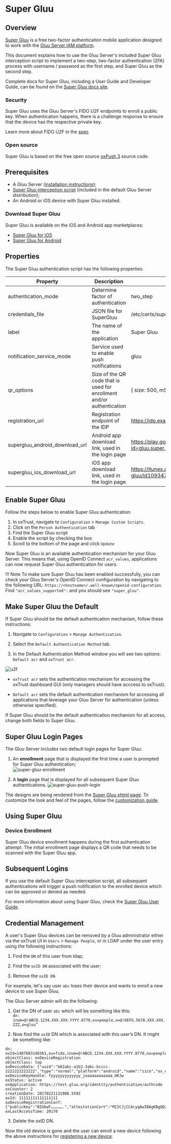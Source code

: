 # Super Gluu
## Overview
[Super Gluu](https://super.gluu.org) is a free two-factor authentication mobile application designed to work with the [Gluu Server IAM platform](https://gluu.org/docs/ce). 

This document explains how to use the Gluu Server's included Super Gluu interception script to implement a two-step, two-factor authentication (2FA) process with username / password as the first step, and Super Gluu as the second step. 

Complete docs for Super Gluu, including a User Guide and Developer Guide, can be found on the [Super Gluu docs site](https://gluu.org/docs/supergluu). 

### Security
Super Gluu uses the Gluu Server's FIDO U2F endpoints to enroll a public key. When authentication happens, there is a challenge response to ensure that the device has the respective private key. 

Learn more about FIDO U2F in the [spec](https://fidoalliance.org/specifications/overview/)

### Open source 
Super Gluu is based on the free open source [oxPush 3](https://github.com/GluuFederation/oxPush3) source code. 

## Prerequisites 
- A Gluu Server ([installation instructions](../installation-guide/index.md));
- [Super Gluu interception script](https://github.com/GluuFederation/oxAuth/blob/master/Server/integrations/super_gluu/SuperGluuExternalAuthenticator.py) (included in the default Gluu Server distribution);
- An Android or iOS device with Super Gluu installed.

### Download Super Gluu
Super Gluu is available on the iOS and Android app marketplaces:

- [Super Gluu for iOS](https://itunes.apple.com/us/app/super-gluu/id1093479646?mt=8)     
- [Super Gluu for Android](https://play.google.com/store/apps/details?id=gluu.org.super.gluu)       

## Properties
The Super Gluu authentication script has the following properties: 

|	Property	|	Description		|	Example	|
|-----------------------|-------------------------------|---------------|
|authentication_mode	|Determine factor of authentication|two_step|
|credentials_file	|JSON file for SuperGluu 		|/etc/certs/super_gluu_creds.json|
|label  |The name of the application |   Super Gluu| 
|notification_service_mode   | Service used to enable push notifications | gluu|
|qr_options| Size of the QR code that is used for enrollment and/or authentication|{ size: 500, mSize: 0.05 }|
|registration_uri | Registration endpoint of the IDP| https://idp.example.com/identity/register| 
|supergluu_android_download_url| Android app download link, used in the login page | https://play.google.com/store/apps/details?id=gluu.super.gluu|
|supergluu_ios_download_url| iOS app download link, used in the login page | https://itunes.apple.com/us/app/super-gluu/id1093479646|


## Enable Super Gluu

Follow the steps below to enable Super Gluu authentication:

1. In oxTrust, navigate to `Configuration` > `Manage Custom Scripts`.
1. Click on the `Person Authentication` tab
1. Find the Super Gluu script
1. Enable the script by checking the box 
1. Scroll to the bottom of the page and click `Update`


Now Super Gluu is an available authentication mechanism for your Gluu Server. This means that, using OpenID Connect `acr_values`, applications can now request Super Gluu authentication for users. 

!!! Note 
    To make sure Super Gluu has been enabled successfully, you can check your Gluu Server's OpenID Connect configuration by navigating to the following URL: `https://<hostname>/.well-known/openid-configuration`. Find `"acr_values_supported":` and you should see `"super_gluu"`. 

## Make Super Gluu the Default

If Super Gluu should be the default authentication mechanism, follow these instructions: 

1. Navigate to `Configuration` > `Manage Authentication`. 

1. Select the `Default Authentication Method` tab. 

1. In the Default Authentication Method window you will see two options: `Default acr` and `oxTrust acr`. 

![u2f](../img/admin-guide/multi-factor/u2f.png)

 - `oxTrust acr` sets the authentication mechanism for accessing the oxTrust dashboard GUI (only managers should have acccess to oxTrust).    

 - `Default acr` sets the default authentication mechanism for accessing all applications that leverage your Gluu Server for authentication (unless otherwise specified).    

If Super Gluu should be the default authentication mechanism for all access, change both fields to Super Gluu.  

## Super Gluu Login Pages

The Gluu Server includes two default login pages for Super Gluu:

1. An **enrollment** page that is displayed the first time a user is prompted for Super Gluu authentication;\
![super-gluu-enrollment](../img/user-authn/super-gluu-enrollment.png)                  

1. A **login** page that is displayed for all subsequent Super Gluu authentications. 
![super-gluu-push-login](../img/user-authn/super-gluu-push-login.png)

The designs are being rendered from the [Super Gluu xhtml page](https://github.com/GluuFederation/oxAuth/blob/master/Server/src/main/webapp/auth/super-gluu/login.xhtml). To customize the look and feel of the pages, follow the [customization guide](../operation/custom-design.md). 
 
## Using Super Gluu

### Device Enrollment

Super Gluu device enrollment happens during the first authentication attempt. The initial enrollment page displays a QR code that needs to be scanned with the Super Gluu app. 

## Subsequent Logins
If you use the default Super Gluu interception script, all subsequent authentications will trigger a push notification to the enrolled device which can be approved or denied as needed. 

For more information about using Super Gluu, check the [Super Gluu User Guide](https://gluu.org/docs/supergluu/user-guide/).

## Credential Management

A user's Super Gluu devices can be removed by a Gluu administrator either via the oxTrust UI in `Users` > `Manage People`, or in LDAP under the user entry using the following instructions:  
    
1. Find the `DN` of this user from ldap; 
    
1. Find the `oxID DN` associated with the user;
    
1. Remove the `oxID DN`. 

For example, let's say user `abc` loses their device and wants to enroll a new device to use Super Gluu. 

The Gluu Server admin will do the following: 

1. Get the DN of user `abc` which will be something like this:      
`dn: inum=@!ABCD.1234.XXX.XXX.YYYY.8770,ou=people,o=@!DEFG.5678.XXX.XXX.ZZZ,o=gluu”`     
 
1. Now find the `oxID` DN which is associated with this user’s DN. It might be something like:      

```
dn: oxId=1487683146561,ou=fido,inum=@!ABCD.1234.XXX.XXX.YYYY.8770,ou=people,o=@!DEFG.5678.XXX.XXX.ZZZ,o=gluu
objectClass: oxDeviceRegistration
objectClass: top
oxDeviceData: {"uuid":"b82abc-a1b2-3abc-bcccc-2222222222222","type":"normal","platform":"android","name":"zico","os_name":"kitkat","os_version":"4.4.4","push_token":"dddddddddd:aaaaaa_58_cccccc_4t_bbbbbbbbbbbbb_aaaaaaaaaaaaaa_ggggggggg"}
oxDeviceKeyHandle: fyyyyyyyyyyyyy_jaaaaaaaaaaaa_mKJw
oxStatus: active
oxApplication: https://test.gluu.org/identity/authentication/authcode
oxCounter: 2
creationDate: 20170221131906.559Z
oxId: 11111111111111111
oxDeviceRegistrationConf: {"publicKey":"BIGbwF…………….","attestationCert":"MIICJjCCAcygAwIBAgKBgQDzLA-......L5ztE"}
oxLastAccessTime: 20170
```       

3. Delete the oxID DN. 

Now the old device is gone and the user can enroll a new device following the above instructions for [registering a new device](#device-enrollment). 
 

